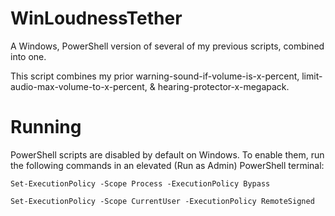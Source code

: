 # WinLoudnessTether

A Windows, PowerShell version of several of my previous scripts, combined into one.

This script combines my prior warning-sound-if-volume-is-x-percent, limit-audio-max-volume-to-x-percent, & hearing-protector-x-megapack.

# Running

PowerShell scripts are disabled by default on Windows. To enable them, run the following commands in an elevated (Run as Admin) PowerShell terminal:

``
Set-ExecutionPolicy -Scope Process -ExecutionPolicy Bypass
``

``
Set-ExecutionPolicy -Scope CurrentUser -ExecutionPolicy RemoteSigned
``
